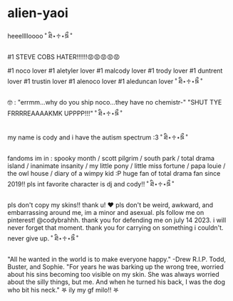 # alien-yaoi
heeelllloooo 
˚ ཐི⋆♱⋆ཋྀ ˚

#1 STEVE COBS HATER!!!!!!😡😡😡😡😡

#1 noco lover #1 aletyler lover #1 malcody lover #1 trody lover #1 duntrent lover #1 trustin lover #1 alenoco lover #1 aleduncan lover
˚ ཐི⋆♱⋆ཋྀ ˚

🤓 : "errmm...why do you ship noco...they have no chemistr-" "SHUT TYE FRRRREAAAAKMK UPPPP!!!" 
˚ ཐི⋆♱⋆ཋྀ ˚

my name is cody and i have the autism spectrum :3 
˚ ཐི⋆♱⋆ཋྀ ˚

fandoms im in : spooky month / scott pilgrim / south park / total drama island / inanimate insanity / my little pony / little miss fortune / papa louie / the owl house / diary of a wimpy kid :P
huge fan of total drama fan since 2019!! pls int favorite character is dj and cody!! 
˚ ཐི⋆♱⋆ཋྀ ˚

pls don't copy my skins!! thank u! ❤️
pls don't be weird, awkward, and embarrassing around me, im a minor and asexual.
pls follow me on pinterest! @codybrahhh.
thank you for defending me on july 14 2023. i will never forget that moment. thank you for carrying on something i couldn't. never give up. 
˚ ཐི⋆♱⋆ཋྀ ˚

"All he wanted in the world is to make everyone happy." -Drew R.I.P. Todd, Buster, and Sophie.
"For years he was barking up the wrong tree, worried about his sins becoming too visible on my skin. She was always worried about the silly things, but me. And when he turned his back, I was the dog who bit his neck." 
𖤐 ily my gf milo!! 𖤐
